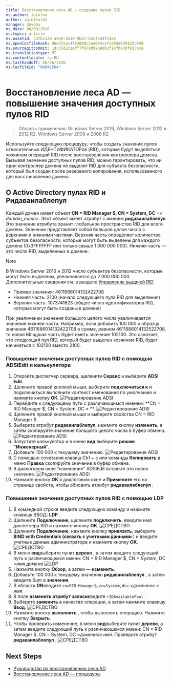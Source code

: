 ```yaml
---
title: Восстановление леса AD — создание пулов RID
ms.author: iainfou
author: iainfoulds
manager: daveba
ms.date: 08/09/2018
ms.topic: article
ms.assetid: c37bc129-a5e0-4219-9ba7-b4cf3a9fc9a4
ms.openlocfilehash: 96e27aac4f63008c2ae694c2fe365d6391d3c949
ms.sourcegitcommit: 1dc35d221eff7f079d9209d92f14fb630f955bca
ms.translationtype: MT
ms.contentlocale: ru-RU
ms.lasthandoff: 08/26/2020
ms.locfileid: "88941564"
---
```

# <a name="ad-forest-recovery---raising-the-value-of-available-rid-pools"></a>Восстановление леса AD — повышение значения доступных пулов RID

>Область применения: Windows Server 2016, Windows Server 2012 и 2012 R2, Windows Server 2008 и 2008 R2

Используйте следующую процедуру, чтобы создать значение пулов относительных ИДЕНТИФИКАТОРов (RID), которые будут выделяться хозяином операций RID после восстановления контроллера домена. Вызывая значение доступных пулов RID, можно гарантировать, что ни один контроллер домена не выделит RID для субъекта безопасности, который был создан после резервного копирования, использованного для восстановления домена.

## <a name="about-active-directory-rid-pools-and-ridavailablepool"></a>О Active Directory пулах RID и Ридаваилаблепул

Каждый домен имеет объект **CN = RID Manager $, CN = System, DC** =< *domain_name*>. Этот объект имеет атрибут с именем **ридаваилаблепул**. Это значение атрибута хранит глобальное пространство RID для всего домена. Значение представляет собой большое целое число с верхними и нижними частями. Верхняя часть определяет количество субъектов безопасности, которые могут быть выделены для каждого домена (0x3FFFFFFF или только свыше 1 000 000 000). Нижняя часть — это число RID, выделенных в домене.

> [!NOTE]
> В Windows Server 2016 и 2012 число субъектов безопасности, которые могут быть выделены, увеличивается до 2 000 000 000. Дополнительные сведения см. в разделе [Управление выдачей RID](./managing-rid-issuance.md).

- Пример значения: 4611686014132422708
- Нижняя часть: 2100 (начало следующего пула RID для выделения)
- Верхняя часть: 1073741823 (общее число идентификаторов RID, которые могут быть созданы в домене)

При увеличении значения большого целого числа увеличивается значение нижней части. Например, если добавить 100 000 к образцу значения 4611686014132422708 в сумме, равном 4611686014132522708, то новая Младшая часть будет иметь значение 102100. Это означает, что следующий пул RID, который будет выделен хозяином RID, будет начинаться с 102100 вместо 2100.

### <a name="to-raise-the-value-of-available-rid-pools-using-adsiedit-and-the-calculator"></a>Повышение значения доступных пулов RID с помощью ADSIEdit и калькулятора

1. Откройте диспетчер сервера, щелкните **Сервис** и выберите **ADSI Edit**.
2. Щелкните правой кнопкой мыши, выберите **подключиться к** и подключиться выполните контекст именования по умолчанию и нажмите кнопку **ОК**.
   ![Редактирование ADSI](media/AD-Forest-Recovery-Raise-RID-Pool/adsi1.png)
3. Перейдите к следующему пути с различающимся именем: **CN = RID Manager $, CN = System, DC = <domain name> **.
   ![Редактирование ADSI](media/AD-Forest-Recovery-Raise-RID-Pool/adsi2.png)
3. Щелкните правой кнопкой мыши и выберите свойства CN = RID Manager $.
4. Выберите атрибут **ридаваилаблепул**, нажмите кнопку **изменить**, а затем скопируйте значение большого целого числа в буфер обмена.
   ![Редактирование ADSI](media/AD-Forest-Recovery-Raise-RID-Pool/adsi3.png)
5. Запустите калькулятор и в меню **вид** выберите **режим "Инженерный**".
6. Добавьте 100 000 к текущему значению.
   ![Редактирование ADSI](media/AD-Forest-Recovery-Raise-RID-Pool/adsi4.png)
7. С помощью сочетания клавиш Ctrl + c или команды **Копировать** в меню **Правка** скопируйте значение в буфер обмена.
8. В диалоговом окне "изменение" ADSIEdit вставьте это новое значение.
   ![Редактирование ADSI](media/AD-Forest-Recovery-Raise-RID-Pool/adsi5.png)
9. Нажмите кнопку **ОК** в диалоговом окне и **Примените** его на странице свойств, чтобы обновить атрибут **ридаваилаблепул** .

### <a name="to-raise-the-value-of-available-rid-pools-using-ldp"></a>Повышение значения доступных пулов RID с помощью LDP

1. В командной строке введите следующую команду и нажмите клавишу ВВОД: **LDP** .
2. Щелкните **Подключение**, щелкните **подключить**, введите имя диспетчера RID и нажмите кнопку **ОК**.
   ![СРЕДСТВО](media/AD-Forest-Recovery-Raise-RID-Pool/ldp1.png)
3. Щелкните **Подключение**, нажмите кнопку **привязать**, выберите **BIND with Credentials (связать с учетными данными** ) и введите учетные данные администратора и нажмите кнопку **ОК**.
   ![СРЕДСТВО](media/AD-Forest-Recovery-Raise-RID-Pool/ldp2.png)
4. В меню **вид**выберите пункт **дерево** , а затем введите следующий путь к различающемся имени: CN = RID Manager $, CN = System, DC =*имя домена* 
    ![ LDP](media/AD-Forest-Recovery-Raise-RID-Pool/ldp3.png)
5. Нажмите кнопку **Обзор**, а затем — **изменить**.
6. Добавьте 100 000 к текущему значению **ридаваилаблепул** , а затем введите Sum в **значения**.
7. В области **DN**введите `cn=RID Manager$,cn=System,dc=` *<доменное \> имя*.
8. В поле **изменить атрибут записи**введите `rIDAvailablePool` .
9. Выберите **заменить** в качестве операции, а затем нажмите клавишу **Ввод**.
   ![СРЕДСТВО](media/AD-Forest-Recovery-Raise-RID-Pool/ldp4.png)
10. Нажмите кнопку **выполнить** , чтобы выполнить операцию. Нажмите кнопку **Закрыть**.
11. Чтобы проверить изменение, в меню **вид**выберите пункт **дерево**, а затем введите следующий путь к различающемся имени: CN = RID Manager $, CN = System, DC =*доменное имя*.   Проверьте атрибут **ридаваилаблепул** .
   ![СРЕДСТВО](media/AD-Forest-Recovery-Raise-RID-Pool/ldp5.png)

## <a name="next-steps"></a>Next Steps

- [Руководство по восстановлению леса AD](AD-Forest-Recovery-Guide.md)
- [Восстановление леса AD — процедуры](AD-Forest-Recovery-Procedures.md)
